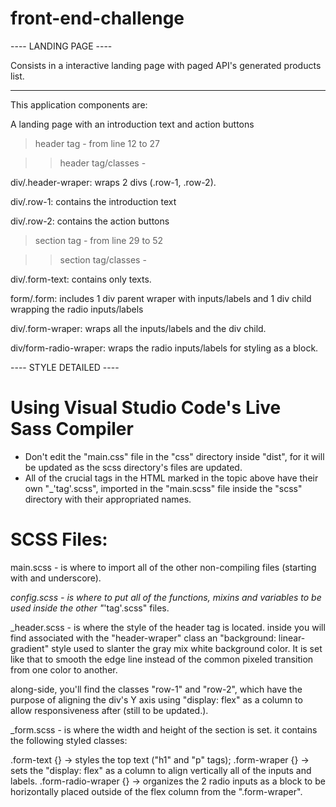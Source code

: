 # front-end-challenge


---- LANDING PAGE ----

Consists in a interactive landing page with paged API's generated products list.


----------------------


This application components are:



A landing page with an introduction text and action buttons

> header tag - from line 12 to 27

>> header tag/classes -

div/.header-wraper: wraps 2 divs (.row-1, .row-2).

div/.row-1: contains the introduction text

div/.row-2: contains the action buttons



> section tag - from line 29 to 52

>> section tag/classes -

div/.form-text: contains only texts.

form/.form: includes 1 div parent wraper with inputs/labels and 1 div child wrapping the radio inputs/labels

div/.form-wraper: wraps all the inputs/labels and the div child.

div/form-radio-wraper: wraps the radio inputs/labels for styling as a block.



---- STYLE DETAILED ----


# Using Visual Studio Code's Live Sass Compiler
- Don't edit the "main.css" file in the "css" directory inside "dist", for it will be updated as the scss directory's files are updated.
- All of the crucial tags in the HTML marked in the topic above have their own "_'tag'.scss", imported in the
"main.scss" file inside the "scss" directory with their appropriated names.


# SCSS Files:

main.scss - is where to import all of the other non-compiling files (starting with and underscore).

_config.scss - is where to put all of the functions, mixins and variables to be used inside the other "_'tag'.scss" files.


_header.scss - is where the style of the header tag is located. inside you will find associated with the "header-wraper" class an "background: linear-gradient" style used to slanter the gray mix white background color. It is set like that to smooth the edge line instead of the common pixeled transition from one color to another.

along-side, you'll find the classes "row-1" and "row-2", which have the purpose of aligning the div's Y axis using "display: flex" as a column to allow responsiveness after (still to be updated.).


_form.scss - is where the width and height of the section is set. it contains the following styled classes:

.form-text {} -> styles the top text ("h1" and "p" tags);
.form-wraper {} -> sets the "display: flex" as a column to align vertically all of the inputs and labels.
.form-radio-wraper {} -> organizes the 2 radio inputs as a block to be horizontally placed outside of the flex column from the ".form-wraper".


